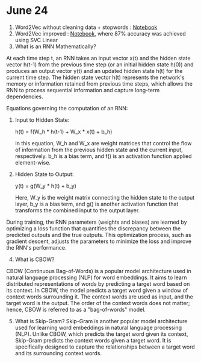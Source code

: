 # June 24

1. Word2Vec without cleaning data + stopwords : [Notebook](/week-3/20-newsgroup-classification/20-newsgroup-word2vec.ipynb)
2. Word2Vec improved : [Notebook](/week-3/20-newsgroup-classification/20_newsgroup_word2vec_improved.ipynb), where 87% accuracy was achieved using SVC Linear
3. What is an RNN Mathematically?

At each time step t, an RNN takes an input vector x(t) and the hidden state vector h(t-1) from the previous time step (or an initial hidden state h(0)) and produces an output vector y(t) and an updated hidden state h(t) for the current time step. The hidden state vector h(t) represents the network's memory or information retained from previous time steps, which allows the RNN to process sequential information and capture long-term dependencies.

Equations governing the computation of an RNN:
  1. Input to Hidden State:
     
     h(t) = f(W_h * h(t-1) + W_x * x(t) + b_h)
     
     In this equation, W_h and W_x are weight matrices that control the flow of information from the previous hidden state and the current input, respectively. b_h is a bias term, and f() is an activation function applied element-wise.
  2. Hidden State to Output:
     
     y(t) = g(W_y * h(t) + b_y)
     
     Here, W_y is the weight matrix connecting the hidden state to the output layer, b_y is a bias term, and g() is another activation function that transforms the combined input to the output layer.

During training, the RNN parameters (weights and biases) are learned by optimizing a loss function that quantifies the discrepancy between the predicted outputs and the true outputs. This optimization process, such as gradient descent, adjusts the parameters to minimize the loss and improve the RNN's performance.

4. What is CBOW?

CBOW (Continuous Bag-of-Words) is a popular model architecture used in natural language processing (NLP) for word embeddings. It aims to learn distributed representations of words by predicting a target word based on its context. In CBOW, the model predicts a target word given a window of context words surrounding it. The context words are used as input, and the target word is the output. The order of the context words does not matter; hence, CBOW is referred to as a "bag-of-words" model.

5. What is Skip-Gram?
Skip-Gram is another popular model architecture used for learning word embeddings in natural language processing (NLP). Unlike CBOW, which predicts the target word given its context, Skip-Gram predicts the context words given a target word. It is specifically designed to capture the relationships between a target word and its surrounding context words.
